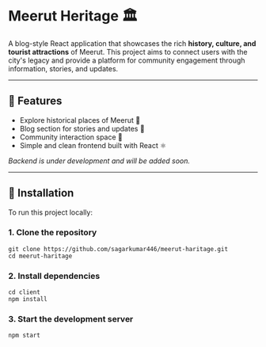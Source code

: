 # Meerut Heritage 🏛️

A blog-style React application that showcases the rich **history, culture, and tourist attractions** of Meerut. This project aims to connect users with the city's legacy and provide a platform for community engagement through information, stories, and updates.

---

## 📌 Features

- Explore historical places of Meerut 🕌
- Blog section for stories and updates 📖
- Community interaction space 💬
- Simple and clean frontend built with React ⚛️

_Backend is under development and will be added soon._

---

## 🚀 Installation

To run this project locally:

### 1. Clone the repository

```
git clone https://github.com/sagarkumar446/meerut-haritage.git
cd meerut-haritage
```

### 2. Install dependencies
```
cd client
npm install
```

### 3. Start the development server
```
npm start
```